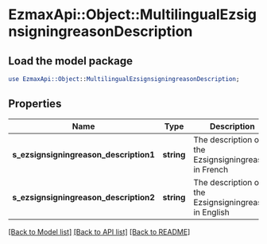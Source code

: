 # EzmaxApi::Object::MultilingualEzsignsigningreasonDescription

## Load the model package
```perl
use EzmaxApi::Object::MultilingualEzsignsigningreasonDescription;
```

## Properties
Name | Type | Description | Notes
------------ | ------------- | ------------- | -------------
**s_ezsignsigningreason_description1** | **string** | The description of the Ezsignsigningreason in French | [optional] 
**s_ezsignsigningreason_description2** | **string** | The description of the Ezsignsigningreason in English | [optional] 

[[Back to Model list]](../README.md#documentation-for-models) [[Back to API list]](../README.md#documentation-for-api-endpoints) [[Back to README]](../README.md)


